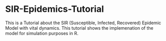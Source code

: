 # SIR-Epidemics-Tutorial
This is a Tutorial about the SIR (Susceptible, Infected, Recovered) Epidemic Model with vital dynamics. This tutorial shows the implemenation of the model for simulation purposes in R.
